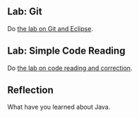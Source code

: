 Lab: Git
--------

Do [the lab on Git and Eclipse](../labs/git.html).

Lab: Simple Code Reading
------------------------

Do [the lab on code reading and correction](../labs/code-reading.html).

Reflection
----------

What have you learned about Java.
